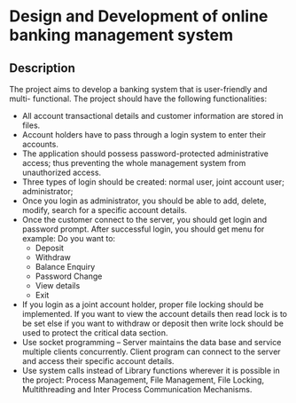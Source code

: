 #  Design and Development of online banking management system

## Description

The project aims to develop a banking system that is user-friendly and multi-
functional. The project should have the following functionalities:   
* All account transactional details and customer information are stored in files.
* Account holders have to pass through a login system to enter their accounts.
* The application should possess password-protected administrative access; thus
preventing the whole management system from unauthorized access.
* Three types of login should be created: normal user, joint account user; administrator;
* Once you login as administrator, you should be able to add, delete, modify, search for a
specific account details.
* Once the customer connect to the server, you should get login and password prompt.
After successful login, you should get menu for example:
Do you want to:
	* Deposit
	* Withdraw
	* Balance Enquiry
	* Password Change
	* View details
	* Exit
* If you login as a joint account holder, proper file locking should be implemented. If you
want to view the account details then read lock is to be set else if you want to withdraw
or deposit then write lock should be used to protect the critical data section.
* Use socket programming – Server maintains the data base and service multiple clients
concurrently. Client program can connect to the server and access their specific account
details.
* Use system calls instead of Library functions wherever it is possible in the project:
Process Management, File Management, File Locking, Multithreading and Inter Process
Communication Mechanisms.
